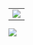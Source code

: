 <table>
	<tbody>
		<tr>
			<!--td align="center">
				<img src="https://github-readme-stats.vercel.app/api/top-langs/?username=chapati&layout=compact&theme=dark&bg_color=0d1117&text_color=ffffff" />
			</td-->
			<td align="center">
				<img src="https://github-readme-stats.vercel.app/api?username=chapati&count_private=true&show_icons=true&theme=dark&hide_rank=false&include_all_commits=true" />
			</td>
		</tr>
	</tbody>
</table>

<div>
    <img src="https://devapp.sourc3.xyz/badges/chapati.png"/>
</div>
